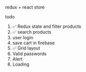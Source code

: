 redux + react store


todo

1. ✅ Redux state and filter products
2. ✅ search products
3. user login
4. save cart in firebase
5. ✅ Grid layout
6. Valid passwords
7. Alert
8. Loading